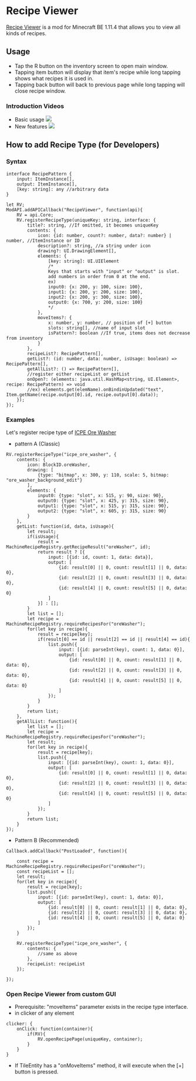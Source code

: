 # Recipe Viewer
[Recipe Viewer](https://icmods.mineprogramming.org/mod?id=455) is a mod for Minecraft BE 1.11.4 that allows you to view all kinds of recipes.

## Usage
* Tap the R button on the inventory screen to open main window.
* Tapping item button will display that item's recipe while long tapping shows what recipes it is used in.
* Tapping back button will back to previous page while long tapping will close recipe window.
### Introduction Videos
* Basic usage  [![](http://img.youtube.com/vi/Cajagp_BZyU/0.jpg)](http://www.youtube.com/watch?v=Cajagp_BZyU)
* New features  [![](http://img.youtube.com/vi/XXLsaUkFfUE/0.jpg)](http://www.youtube.com/watch?v=XXLsaUkFfUE "")


## How to add Recipe Type (for Developers)
### Syntax
```
interface RecipePattern {
    input: ItemInstance[],
    output: ItemInstance[],
    [key: string]: any //arbitrary data
}

let RV;
ModAPI.addAPICallback("RecipeViewer", function(api){
    RV = api.Core;
    RV.registerRecipeType(uniqueKey: string, interface: {
        title?: string, //If omitted, it becomes uniqueKey
        contents: {
            icon: {id: number, count?: number, data?: number} | number, //ItemInstance or ID
            description?: string, //a string under icon
            drawing?: UI.DrawingElement[],
            elements: {
                [key: string]: UI.UIElement
                /*
                Keys that starts with "input" or "output" is slot.
                add numbers in order from 0 at the end.
                ex)
                input0: {x: 200, y: 100, size: 100},
                input1: {x: 200, y: 200, size: 100},
                input2: {x: 200, y: 300, size: 100},
                output0: {x: 700, y: 200, size: 100}
                */
            },
            moveItems?: {
                x: number, y: number, // position of [+] button
                slots: string[], //name of input slot
                isPattern?: boolean //If true, items does not decrease from inventory
            }
        },
        recipeList?: RecipePattern[],
        getList?: (id: number, data: number, isUsage: boolean) => RecipePattern[],
        getAllList?: () => RecipePattern[],
        //register either recipeList or getList
        onOpen?: (elements: java.util.HashMap<string, UI.Element>, recipe: RecipePattern) => void
        //ex) elements.get(elemName).onBindinUpdated("text", Item.getName(recipe.output[0].id, recipe.output[0].data));
    });
});
```
### Examples
Let's register recipe type of [ICPE Ore Washer](https://github.com/MineExplorer/IndustrialCraft_2/blob/master/IndustrialCraft2/dev/machine/processing/ore_washer.js)
* pattern A (Classic)
```
RV.registerRecipeType("icpe_ore_washer", {
    contents: {
        icon: BlockID.oreWasher,
        drawing: [
            {type: "bitmap", x: 300, y: 110, scale: 5, bitmap: "ore_washer_background_edit"}
        ],
        elements: {
            input0: {type: "slot", x: 515, y: 90, size: 90},
            output0: {type: "slot", x: 425, y: 315, size: 90},
            output1: {type: "slot", x: 515, y: 315, size: 90},
            output2: {type: "slot", x: 605, y: 315, size: 90}
        }
    },
    getList: function(id, data, isUsage){
        let result;
        if(isUsage){
            result = MachineRecipeRegistry.getRecipeResult("oreWasher", id);
            return result ? [{
                input: [{id: id, count: 1, data: data}],
                output: [
                    {id: result[0] || 0, count: result[1] || 0, data: 0},
                    {id: result[2] || 0, count: result[3] || 0, data: 0},
                    {id: result[4] || 0, count: result[5] || 0, data: 0}
                ]
            }] : [];
        }
        let list = [];
        let recipe = MachineRecipeRegistry.requireRecipesFor("oreWasher");
        for(let key in recipe){
            result = recipe[key];
            if(result[0] == id || result[2] == id || result[4] == id){
                list.push({
                    input: [{id: parseInt(key), count: 1, data: 0}],
                    output: [
                        {id: result[0] || 0, count: result[1] || 0, data: 0},
                        {id: result[2] || 0, count: result[3] || 0, data: 0},
                        {id: result[4] || 0, count: result[5] || 0, data: 0}
                    ]
                });
            }
        }
        return list;
    },
    getAllList: function(){
        let list = [];
        let recipe = MachineRecipeRegistry.requireRecipesFor("oreWasher");
        let result;
        for(let key in recipe){
            result = recipe[key];
            list.push({
                input: [{id: parseInt(key), count: 1, data: 0}],
                output: [
                    {id: result[0] || 0, count: result[1] || 0, data: 0},
                    {id: result[2] || 0, count: result[3] || 0, data: 0},
                    {id: result[4] || 0, count: result[5] || 0, data: 0}
                ]
            });
        }
        return list;
    }
});
```
* Pattern B (Recommended)
```
Callback.addCallback("PostLoaded", function(){

    const recipe = MachineRecipeRegistry.requireRecipesFor("oreWasher");
    const recipeList = [];
    let result;
    for(let key in recipe){
        result = recipe[key];
        list.push({
            input: [{id: parseInt(key), count: 1, data: 0}],
            output: [
                {id: result[0] || 0, count: result[1] || 0, data: 0},
                {id: result[2] || 0, count: result[3] || 0, data: 0},
                {id: result[4] || 0, count: result[5] || 0, data: 0}
            ]
        });
    }

    RV.registerRecipeType("icpe_ore_washer", {
        contents: {
            //same as above
        },
        recipeList: recipeList
    });

});
```
### Open Recipe Viewer from custom GUI
* Prerequisite: "moveItems" parameter exists in the recipe type interface.
* in clicker of any element
```
clicker: {
    onClick: function(container){
        if(RV){
            RV.openRecipePage(uniqueKey, container);
        }
    }
}
```
* If TileEntity has a "onMoveItems" method, it will execute when the [+] button is pressed.